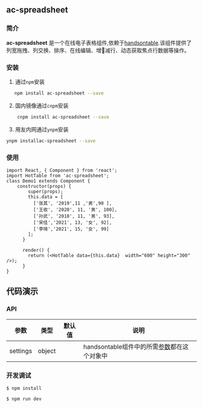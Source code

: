 ## ac-spreadsheet

### 简介
**ac-spreadsheet** 是一个在线电子表格组件,依赖于[handsontable](https://github.com/handsontable/handsontable).该组件提供了列宽拖拽、列交换、排序、在线编辑、增减行、动态获取焦点行数据等操作。
### 安装

1. 通过`npm`安装
 ```bash
    npm install ac-spreadsheet --save
```
2. 国内镜像通过`cnpm`安装
```bash
    cnpm install ac-spreadsheet --save
```
3. 用友内网通过`ynpm`安装
```bash
ynpm installac-spreadsheet --save
```
### 使用
```
import React, { Component } from 'react';
import HotTable from 'ac-spreadsheet';
class Demo1 extends Component {
    constructor(props) {
        super(props);
        this.data = [
          ['张其', '2019',11 ,'男',90 ],
          ['王收', '2020', 11, '男', 100],
          ['孙武', '2018', 11, '男', 93],
          ['宋佳','2021', 13, '女', 92],
          ['李琦','2021', 15, '女', 99]
        ];
      }
    
      render() {
        return (<HotTable data={this.data}  width="600" height="300" />);
      }
}
```

## 代码演示

### API


 参数      | 类型                 | 默认值 | 说明
----------|----------------------|--------------|------
settings   | object             |    |handsontable组件中的所需[参数](https://handsontable.com/docs/7.0.0/Core.html)都在这个对象中

### 开发调试
```
$ npm install

$ npm run dev
```

